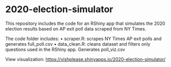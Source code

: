 # 2020-election-simulator
This repository includes the code for an RShiny app that simulates the 2020 election results based on AP exit poll data scraped from NY Times.

The code folder includes:
	•	scraper.R: scrapes NY Times AP exit polls and generates full_poll.csv
	•	data_clean.R: cleans dataset and filters only questions used in the RShiny app. Generates poll_viz.csv
	
	
View visualization: https://vishplease.shinyapps.io/2020-election-simulator/
